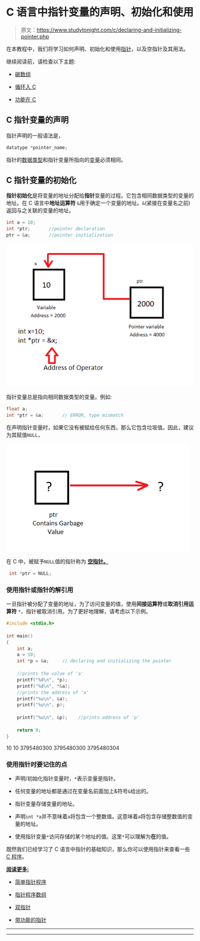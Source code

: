 # C 语言中指针变量的声明、初始化和使用

> 原文：<https://www.studytonight.com/c/declaring-and-initializing-pointer.php>

在本教程中，我们将学习如何声明、初始化和使用[指针](https://www.studytonight.com/c/pointers-in-c.php)，以及空指针及其用法。

继续阅读前，请检查以下主题:

*   [碳数组](https://www.studytonight.com/c/arrays-in-c.php)

*   [循环入 C](https://www.studytonight.com/c/loops-in-c.php)

*   [功能在 C](https://www.studytonight.com/c/user-defined-functions-in-c.php)

## C 指针变量的声明

指针声明的一般语法是，

```cpp
datatype *pointer_name;
```

指针的[数据类型](https://www.studytonight.com/c/datatype-in-c.php)和指针变量所指向的[变量](https://www.studytonight.com/c/variables-in-c.php)必须相同。

## C 指针变量的初始化

**指针初始化**是将变量的地址分配给**指针**变量的过程。它包含相同数据类型的变量的地址。在 C 语言中**地址运算符** `&`用于确定一个变量的地址。`&`(紧接在变量名之前)返回与之关联的变量的地址。

```cpp
int a = 10;
int *ptr;       //pointer declaration
ptr = &a;       //pointer initialization 
```

![initialize pointer variable in C](img/5f0ce891cc89b52423df0ccc2fdd1607.png)

指针变量总是指向相同数据类型的变量。例如:

```cpp
float a;
int *ptr = &a;       // ERROR, type mismatch 
```

在声明指针变量时，如果它没有被赋给任何东西，那么它包含垃圾值。因此，建议为其赋值`NULL`，

![set pointer variable value](img/ebd60ff966dcb77f257a4ebe13221775.png)

在 C 中，被赋予`NULL`值的指针称为 [**空指针。**](https://www.studytonight.com/c/programs/pointer/null-pointer-program)

```cpp
 int *ptr = NULL;
```

### 使用指针或指针的解引用

一旦指针被分配了变量的地址，为了访问变量的值，使用**间接运算符**或**取消引用运算符** `*`，指针被取消引用。为了更好地理解，请考虑以下示例。

```cpp
#include <stdio.h>

int main()
{
    int a;  
    a = 10;
    int *p = &a;     // declaring and initializing the pointer

    //prints the value of 'a'
    printf("%d\n", *p);  
    printf("%d\n", *&a);  
    //prints the address of 'a'
    printf("%u\n", &a);    
    printf("%u\n", p);     

    printf("%u\n", &p);    //prints address of 'p'

    return 0;
}
```

10
10
3795480300
3795480300
3795480304

### 使用指针时要记住的点

*   声明/初始化指针变量时，`*`表示变量是指针。

*   任何变量的地址都是通过在变量名前面加上&符号`&`给出的。

*   指针变量存储变量的地址。

*   声明`int *a`并不意味着`a`将包含一个整数值。这意味着`a`将包含存储整数值的变量的地址。

*   使用指针变量`*`访问存储的某个地址的值。这里`*`可以理解为**在**的值。

既然我们已经学习了 C 语言中指针的基础知识，那么你可以使用指针来查看一些 [C 程序](https://www.studytonight.com/c/programs)。

<u>**阅读更多:**</u>

*   [简单指针程序](https://www.studytonight.com/c/programs/pointer/simple-pointer-program)

*   [指针程序数组](https://www.studytonight.com/c/programs/pointer/array-of-pointers)

*   [双指针](https://www.studytonight.com/c/pointer-to-pointer.php)

*   [带功能的指针](https://www.studytonight.com/c/pointer-with-function-in-c.php)

* * *

* * *
